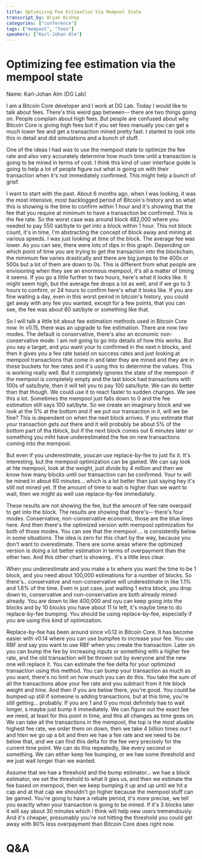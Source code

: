 ```yaml
---
title: Optimizing Fee Estimation Via Mempool State
transcript_by: Bryan Bishop
categories: ["conference"]
tags: ["mempool", "fees"]
speakers: ["Karl-Johan Alm"]
---
```


# Optimizing fee estimation via the mempool state

Name: Karl-Johan Alm (DG Lab)

I am a Bitcoin Core developer and I work at DG Lab. Today I would like to talk about fees. There's this weird gap between-- there are two things going on. People complain about high fees. But people are confused about why Bitcoin Core is giving high fees but if you set fees manually you can get a much lower fee and get a transaction mined pretty fast. I started to look into this in detail and did simulations and a bunch of stuff.

One of the ideas I had was to use the mempool state to optimize the fee rate and also very accurately determine how much time until a transaction is going to be mined in terms of cost. I think this kind of user interface guide is going to help a lot of people figure out what is going on with their transaction when it's not immediately confirmed. This might help a bunch of grief.

I want to start with the past. About 6 months ago, when I was looking, it was the most intensive, most backlogged period of Bitcoin's history and so what this is showing is the time to confirm within 1 hour and it's showing that the fee that you require at minimum to have a transaction be confirmed. This is the fee rate. So the worst case was around block 482,000 where you needed to pay 550 sat/byte to get into a block within 1 hour. This not block count, it's in time, I'm abstracting the concept of block away and mining at various speeds. I was just looking at itme of the block. The average fee was lower. As you can see, there were lots of dips in this graph. Depending on which point of time you are trying to get the transaction into the blockchain, the minimum fee varies drastically and there are big jumps to the 400s or 500s but a lot of them are down to 0s. This is different from what people are envisioning when they see an enormous mempool, it's all a matter of timing it seems. If you go a little further to two hours, here's what it looks like. It might seem high, but the average fee drops a lot as well, and if we go to 3 hours to confirm, or 24 hours to confirm here's what it looks like. If you are fine waiting a day, even in this worst peirod in bitcoin's history, you could get away with any fee you wanted, except for a few points, that you can see, the fee was about 60 sat/byte or something like that.

So I will talk a little bit about fee estimation methods used in Bitcoin Core now. In v0.15, there was an upgrade to fee estimation. There are now two modes. The default is conservative, there's also an economic non-conservative mode. I am not going to go into details of how this works. But you say a target, and you want your tx confirmed in the next n blocks, and then it gives you a fee rate based on success rates and just looking at mempool transactions that come in and later they are mined and they are in these buckets for fee rates and it's using this to determine the values. This is working really well. But it completely ignores the state of the mempool- if the mempool is completely empty and the last block had transactions with 100s of sats/byte, then it will tell you to pay 100 sats/byte. We can do better than that though. We could use it to react faster to sudden changes. We see this a lot. Sometimes the mempool just falls down to 0 and the fee estimation still says 100 sat/byte. So we create an imaginary block and we look at the 5% at the bottom and if we put our transaction in it, will we be fine? This is dependent on when the next block arrives. If you estimate that your transaction gets out there and it will probably be about 5% of the bottom part of tha tblock, but if the next block comes out 6 minutes later or something you miht have underestimated the fee on new transactions coming into the mempool.

But even if you underestimate, youcan use replace-by-fee to just fix it. It's interesting, but the mempool optimization can be gamed. We can say look at hte mempool, look at the weight, just divide by 4 million and then we know how many blocks until our transaction can be confirmed. Your tx will be mined in about 60 minutes... which is a lot better than just saying hey it's still not mined yet. If the amount of time to wait is higher than we want to wait, then we might as well use replace-by-fee immediately.

These results are not showing the fee, but the amount of fee rate overpaid to get into the block. The results are showing that there's-- there's four modes. Conservative, non-conservative economic, those are the blue lines here. And then there's the optimized version with mempool optimization for both of those modes. You can see that the mempool ... is consistently below in some situations. The idea is zero for this chart by the way, because you don't want to overestimate. There are some areas where the optimized version is doing a lot better estimation in terms of overpayment than the other two. And this other chart is showing.. it's a little less clear.

When you underestimate and you make a tx where you want the time to be 1 block, and you need about 100,000 estimations for a number of blocks. So there's.. conservative and non-conservative will underestimate in like 1.1% and 1.6% of the time. Even in just case, just waiting 1 extra block, you drop down to, conservative and non-conservative are both already mined already. You are down to like 400,000 and oyu can keep going into the blocks and by 10 blocks you have about 11 tx left, it's maybe time to do replace-by-fee bumping. You should be using replace-by-fee, especially if you are using this kind of optimization.

Replace-by-fee has been around since v0.12 in Bitcoin Core. It has become easier with v0.14 where you can use bumpfee to increase your fee. You use RBF and say you want to use RBF when you create the transaction. Later on you can bump the fee by increasing inputs or something with a higher fee rate, and the old transaction will be thrown out by everyone and the new one will replace it. You can estimate the fee delta for your optimized transaction using this method. You can bump your transaction as much as you want, there's no limit on how much you can do this. You take the sum of all the transactions aboe your fee rate and you subtract from it hte block weight and time. And then if you are below there, you're good. You could be bumped up still if someone is adding transactions, but at this time, you're still getting... probably. If you are 1 and 0 you most definitely hae to wait longer, s maybe just bump it immediately. We can figure out the exact fee we need, at least for this point in time, and this all changes as time goes on. We can take all the transactions in the mempool, the top is the most aluable highest fee rate, we order them on down, then we take 4 billion times our t and hten we go up a bit and then we hae a fee rate and we need to be below that, and we can find this delta for the fee very precisely for the current time point. We can do this repeatedly, like every second or something. We can either keep fee bumping, or we hae some threshold and we just wait longer than we wanted.

Assume that we hae a threshold and the bump estimator... we hae a block estimator, we set the threshold to what it gies us, and then we estimate the fee based on mempool, then we keep bumping it up and up until we hit a cap and at that cap we shouldn't go higher because the mempool stuff can be gamed. You're going to have a rebate period, it's more precise, we tell you exactly when your transaction is going to be mined. If it's 3 blocks later it will say about 30 minutes which I think will help new users tremendously. And it's cheaper, presumably you're not hitting the threshold you could get away with 80% less overpayment than Bitcoin Core does right now.

# Q&A
